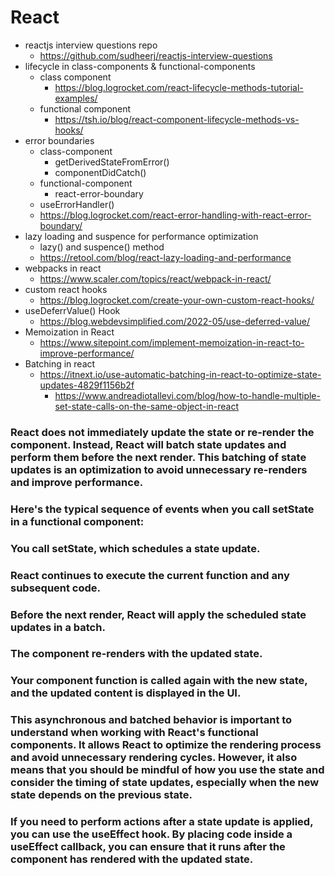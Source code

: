 # React

- reactjs interview questions repo
  - https://github.com/sudheerj/reactjs-interview-questions
- lifecycle in class-components & functional-components
  - class component
    - https://blog.logrocket.com/react-lifecycle-methods-tutorial-examples/
  - functional component
    - https://tsh.io/blog/react-component-lifecycle-methods-vs-hooks/
- error boundaries
  - class-component
    - getDerivedStateFromError()
    - componentDidCatch()
  - functional-component
    - react-error-boundary
  - useErrorHandler()
  - https://blog.logrocket.com/react-error-handling-with-react-error-boundary/
- lazy loading and suspence for performance optimization
  - lazy() and suspence() method
  - https://retool.com/blog/react-lazy-loading-and-performance
- webpacks in react
  - https://www.scaler.com/topics/react/webpack-in-react/
- custom react hooks
  - https://blog.logrocket.com/create-your-own-custom-react-hooks/
- useDeferrValue() Hook
  - https://blog.webdevsimplified.com/2022-05/use-deferred-value/
- Memoization in React
  - https://www.sitepoint.com/implement-memoization-in-react-to-improve-performance/
- Batching in react
  - https://itnext.io/use-automatic-batching-in-react-to-optimize-state-updates-4829f1156b2f
    - https://www.andreadiotallevi.com/blog/how-to-handle-multiple-set-state-calls-on-the-same-object-in-react

### React does not immediately update the state or re-render the component. Instead, React will batch state updates and perform them before the next render. This batching of state updates is an optimization to avoid unnecessary re-renders and improve performance.

### Here's the typical sequence of events when you call setState in a functional component:

### You call setState, which schedules a state update.

### React continues to execute the current function and any subsequent code.

### Before the next render, React will apply the scheduled state updates in a batch.

### The component re-renders with the updated state.

### Your component function is called again with the new state, and the updated content is displayed in the UI.

### This asynchronous and batched behavior is important to understand when working with React's functional components. It allows React to optimize the rendering process and avoid unnecessary rendering cycles. However, it also means that you should be mindful of how you use the state and consider the timing of state updates, especially when the new state depends on the previous state.

### If you need to perform actions after a state update is applied, you can use the useEffect hook. By placing code inside a useEffect callback, you can ensure that it runs after the component has rendered with the updated state.
